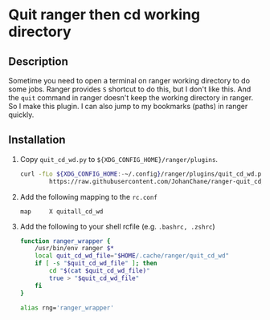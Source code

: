 # Quit ranger then cd working directory

## Description

Sometime you need to open a terminal on ranger working directory to do some jobs. Ranger provides `S` shortcut to do this, but I don't like this. And the `quit` command in ranger doesn't keep the working directory in ranger. So I make this plugin. I can also jump to my bookmarks (paths) in ranger quickly.

## Installation

1.  Copy `quit_cd_wd.py` to `${XDG_CONFIG_HOME}/ranger/plugins`.

    ```sh
    curl -fLo ${XDG_CONFIG_HOME:-~/.config}/ranger/plugins/quit_cd_wd.py --create-dirs \
            https://raw.githubusercontent.com/JohanChane/ranger-quit_cd_wd/main/quit_cd_wd.py
    ```

3.  Add the following mapping to the `rc.conf`

    ```
    map     X quitall_cd_wd
    ```

3.  Add the following to your shell rcfile (e.g. `.bashrc, .zshrc`)

    ```sh
    function ranger_wrapper {
        /usr/bin/env ranger $*
        local quit_cd_wd_file="$HOME/.cache/ranger/quit_cd_wd"
        if [ -s "$quit_cd_wd_file" ]; then
            cd "$(cat $quit_cd_wd_file)"
            true > "$quit_cd_wd_file"
        fi
    }

    alias rng='ranger_wrapper'
    ```
